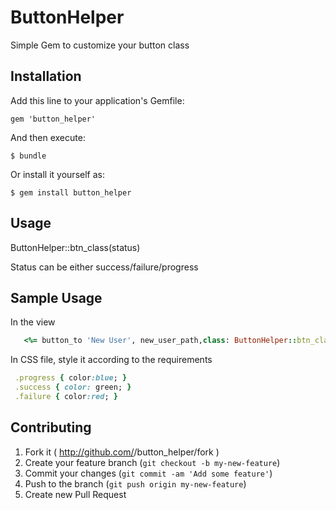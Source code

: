 # ButtonHelper

Simple Gem to customize your button class

## Installation

Add this line to your application's Gemfile:

    gem 'button_helper'

And then execute:

    $ bundle

Or install it yourself as:

    $ gem install button_helper

## Usage

 ButtonHelper::btn_class(status)
 
 Status can be either success/failure/progress 
 
## Sample Usage

 In the view
 ```ruby
    <%= button_to 'New User', new_user_path,class: ButtonHelper::btn_class("success") %>
 ```
 
 In CSS file, style it according to the requirements
 
 ```ruby
  .progress { color:blue; }
  .success { color: green; }
  .failure { color:red; }
 ``` 

## Contributing

1. Fork it ( http://github.com/<my-github-username>/button_helper/fork )
2. Create your feature branch (`git checkout -b my-new-feature`)
3. Commit your changes (`git commit -am 'Add some feature'`)
4. Push to the branch (`git push origin my-new-feature`)
5. Create new Pull Request
